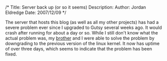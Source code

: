 /*
Title: Server back up (or so it seems)
Description:
Author: Jordan Eldredge
Date: 2007/12/09
*/

The server that hosts this blog (as well as all my other projects) has had a severe problem ever since I upgraded to Gutsy several weeks ago. It would crash after running for about a day or so. While I still don't know what the actual problem was, my <a href="http://www.math.ucsd.edu/~neldredg/">brother</a> and I were able to solve the problem by downgrading to the previous version of the linux kernel. It now has uptime of over three days, which seems to indicate that the problem has been fixed.